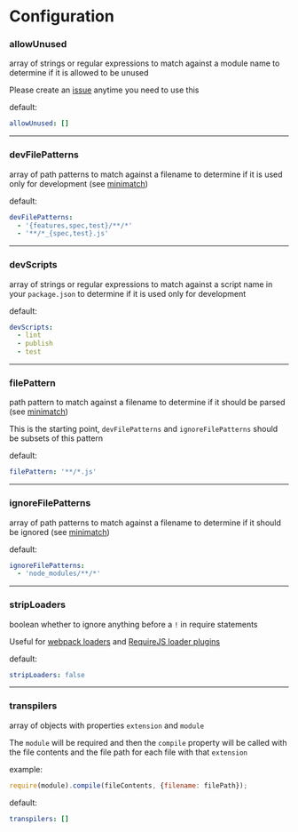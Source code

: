 # Configuration

### allowUnused
array of strings or regular expressions to match against a module name
to determine if it is allowed to be unused

Please create an [issue](https://github.com/charlierudolph/dependency-lint/issues)
anytime you need to use this

default:
```yml
allowUnused: []
```

---
### devFilePatterns
array of path patterns to match against a filename to determine if it is used
only for development (see [minimatch](https://github.com/isaacs/minimatch))

default:
```yml
devFilePatterns:
  - '{features,spec,test}/**/*'
  - '**/*_{spec,test}.js'
```

---
### devScripts
array of strings or regular expressions to match against a script name
in your `package.json` to determine if it is used only for development

default:
```yml
devScripts:
  - lint
  - publish
  - test
```

---
### filePattern
path pattern to match against a filename to determine if it should be parsed
(see [minimatch](https://github.com/isaacs/minimatch))

This is the starting point, `devFilePatterns` and `ignoreFilePatterns` should be
subsets of this pattern

default:
```yml
filePattern: '**/*.js'
```

---
### ignoreFilePatterns
array of path patterns to match against a filename to determine if it should be
ignored (see [minimatch](https://github.com/isaacs/minimatch))

default:
```yml
ignoreFilePatterns:
  - 'node_modules/**/*'
```

---
### stripLoaders
boolean whether to ignore anything before a `!` in require statements

Useful for [webpack loaders](https://webpack.github.io/docs/loaders.html) and
[RequireJS loader plugins](http://requirejs.org/docs/plugins.html)

default:
```yml
stripLoaders: false
```

---
### transpilers
array of objects with properties `extension` and `module`

The `module` will be required and then the `compile` property will be called
with the file contents and the file path for each file with that `extension`

example:
```js
require(module).compile(fileContents, {filename: filePath});
```

default:
```yml
transpilers: []
```
